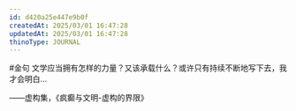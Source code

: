 ```yaml
---
id: d420a25e447e9b0f
createdAt: 2025/03/01 16:47:28
updatedAt: 2025/03/01 16:47:28
thinoType: JOURNAL
---
```

#金句 文学应当拥有怎样的力量？又该承载什么？或许只有持续不断地写下去，我才会明白…

——虚构集，《疯癫与文明-虚构的界限》
